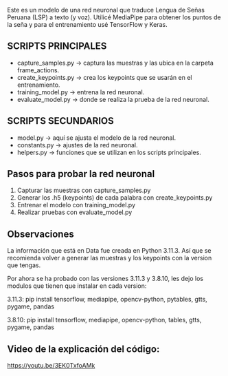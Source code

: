 Este es un modelo de una red neuronal que traduce Lengua de Señas Peruana (LSP) a texto (y voz). Utilicé MediaPipe para obtener los puntos de la seña y para el entrenamiento usé TensorFlow y Keras.

## SCRIPTS PRINCIPALES
- capture_samples.py → captura las muestras y las ubica en la carpeta frame_actions.
- create_keypoints.py → crea los keypoints que se usarán en el entrenamiento.
- training_model.py → entrena la red neuronal.
- evaluate_model.py → donde se realiza la prueba de la red neuronal.

## SCRIPTS SECUNDARIOS
- model.py → aquí se ajusta el modelo de la red neuronal.
- constants.py → ajustes de la red neuronal.
- helpers.py → funciones que se utilizan en los scripts principales.

## Pasos para probar la red neuronal
1. Capturar las muestras con capture_samples.py
2. Generar los .h5 (keypoints) de cada palabra con create_keypoints.py
3. Entrenar el modelo con training_model.py
4. Realizar pruebas con evaluate_model.py

## Observaciones
La información que está en Data fue creada en Python 3.11.3.
Así que se recomienda volver a generar las muestras y los keypoints con la version que tengas.

Por ahora se ha probado con las versiones 3.11.3 y 3.8.10, les dejo los modulos que tienen que instalar en cada version:

3.11.3:
pip install tensorflow, mediapipe, opencv-python, pytables, gtts, pygame, pandas

3.8.10:
pip install tensorflow, mediapipe, opencv-python, tables, gtts, pygame, pandas

## Video de la explicación del código:
https://youtu.be/3EK0TxfoAMk 
